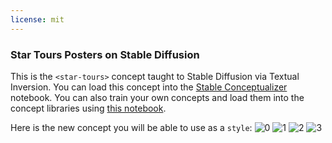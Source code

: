 ```yaml
---
license: mit
---
```

### Star Tours Posters on Stable Diffusion
This is the `<star-tours>` concept taught to Stable Diffusion via Textual Inversion. You can load this concept into the [Stable Conceptualizer](https://colab.research.google.com/github/huggingface/notebooks/blob/main/diffusers/stable_conceptualizer_inference.ipynb) notebook. You can also train your own concepts and load them into the concept libraries using [this notebook](https://colab.research.google.com/github/huggingface/notebooks/blob/main/diffusers/sd_textual_inversion_training.ipynb).

Here is the new concept you will be able to use as a `style`:
![<star-tours> 0](https://huggingface.co/sd-concepts-library/star-tours-posters/resolve/main/concept_images/1.jpeg)
![<star-tours> 1](https://huggingface.co/sd-concepts-library/star-tours-posters/resolve/main/concept_images/3.jpeg)
![<star-tours> 2](https://huggingface.co/sd-concepts-library/star-tours-posters/resolve/main/concept_images/2.jpeg)
![<star-tours> 3](https://huggingface.co/sd-concepts-library/star-tours-posters/resolve/main/concept_images/0.jpeg)

